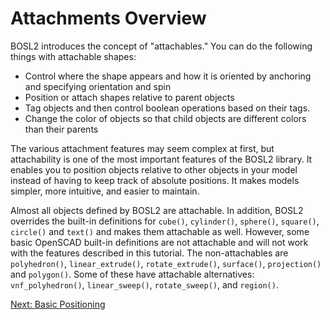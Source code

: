 # Attachments Overview

BOSL2 introduces the concept of "attachables."  You can do the following
things with attachable shapes:

* Control where the shape appears and how it is oriented by anchoring and specifying orientation and spin
* Position or attach shapes relative to parent objects
* Tag objects and then control boolean operations based on their tags.
* Change the color of objects so that child objects are different colors than their parents

The various attachment features may seem complex at first, but 
attachability is one of the most important features of the BOSL2
library.  It enables you to position objects relative to other objects
in your model instead of having to keep track of absolute positions.
It makes models simpler, more intuitive, and easier to maintain.

Almost all objects defined by BOSL2 are attachable.  In addition,
BOSL2 overrides the built-in definitions for `cube()`, `cylinder()`,
`sphere()`, `square()`, `circle()` and `text()` and makes them attachable as
well.  However, some basic OpenSCAD built-in definitions are not
attachable and will not work with the features described in this
tutorial.  The non-attachables are `polyhedron()`, `linear_extrude()`,
`rotate_extrude()`, `surface()`, `projection()` and `polygon()`.
Some of these have attachable alternatives: `vnf_polyhedron()`,
`linear_sweep()`, `rotate_sweep()`, and `region()`.  

[Next: Basic Positioning](Tutorial-Attachment-Basic-Positioning)


